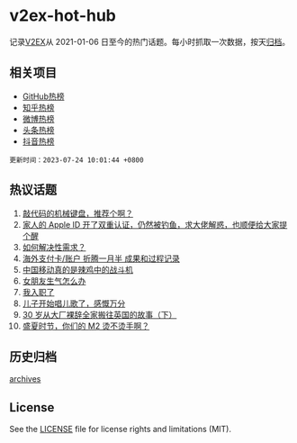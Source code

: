 # v2ex-hot-hub

 记录[V2EX](https://www.v2ex.com/)从 2021-01-06 日至今的热门话题。每小时抓取一次数据，按天[归档](archives)。
 
 ## 相关项目

- [GitHub热榜](https://github.com/snaildev/github-hot-hub)
- [知乎热榜](https://github.com/snaildev/zhihu-hot-hub)
- [微博热榜](https://github.com/snaildev/weibo-hot-hub)
- [头条热榜](https://github.com/snaildev/toutiao-hot-hub)
- [抖音热榜](https://github.com/snaildev/douyin-hot-hub)


 `更新时间：2023-07-24 10:01:44 +0800`

## 热议话题

1. [敲代码的机械键盘，推荐个啊？](https://www.v2ex.com/t/959004)
1. [家人的 Apple ID 开了双重认证，仍然被钓鱼，求大佬解惑，也顺便给大家提个醒](https://www.v2ex.com/t/959041)
1. [如何解决性需求？](https://www.v2ex.com/t/958987)
1. [海外支付卡/账户 折腾一月半 成果和过程记录](https://www.v2ex.com/t/958993)
1. [中国移动真的是辣鸡中的战斗机](https://www.v2ex.com/t/959008)
1. [女朋友生气怎么办](https://www.v2ex.com/t/959053)
1. [我入职了](https://www.v2ex.com/t/959084)
1. [儿子开始唱儿歌了，感慨万分](https://www.v2ex.com/t/958988)
1. [30 岁从大厂裸辞全家搬往英国的故事（下）](https://www.v2ex.com/t/959091)
1. [盛夏时节，你们的 M2 烫不烫手啊？](https://www.v2ex.com/t/958995)

## 历史归档

[archives](archives)

## License

See the [LICENSE](LICENSE) file for license rights and limitations (MIT).

